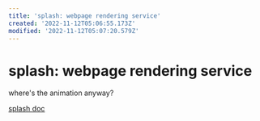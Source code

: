 ```yaml
---
title: 'splash: webpage rendering service'
created: '2022-11-12T05:06:55.173Z'
modified: '2022-11-12T05:07:20.579Z'
---
```


# splash: webpage rendering service

where's the animation anyway?

[splash doc](https://splash.readthedocs.io/en/stable/install.html#linux-docker)

